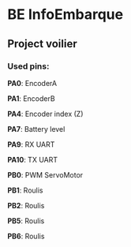 # BE InfoEmbarque

## Project voilier

### Used pins:

**PA0**:    EncoderA

**PA1**:    EncoderB

**PA4**:    Encoder index (Z)

**PA7**:    Battery level

    
**PA9**:    RX UART

**PA10**:   TX UART


**PB0**:    PWM ServoMotor


**PB1**:    Roulis

**PB2**:    Roulis

**PB5**:    Roulis

**PB6**:    Roulis
